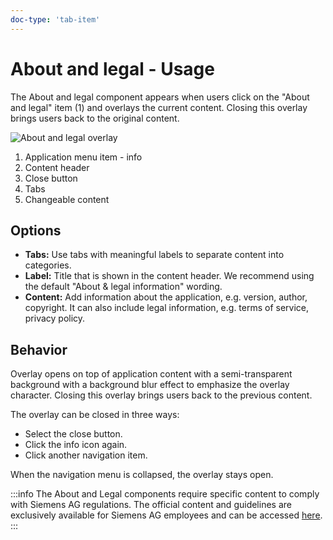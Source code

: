 ```yaml
---
doc-type: 'tab-item'
---
```


# About and legal - Usage

The About and legal component appears when users click on the "About and legal" item (1) and overlays the current content. Closing this overlay brings users back to the original content.

![About and legal overlay](https://www.figma.com/design/wEptRgAezDU1z80Cn3eZ0o/iX-Pattern-Illustrations?type=design&node-id=1029-79866&mode=design&t=Ntzn8IlSOlPey8s5-11)

1. Application menu item - info
2. Content header
3. Close button
4. Tabs
5. Changeable content

## Options

- **Tabs:** Use tabs with meaningful labels to separate content into categories.
- **Label:** Title that is shown in the content header. We recommend using the default "About & legal information" wording.
- **Content:** Add information about the application, e.g. version, author, copyright. It can also include legal information, e.g. terms of service, privacy policy.

## Behavior

Overlay opens on top of application content with a semi-transparent background with a background blur effect to emphasize the overlay character. Closing this overlay brings users back to the previous content.

The overlay can be closed in three ways:

- Select the close button.
- Click the info icon again.
- Click another navigation item.

When the navigation menu is collapsed, the overlay stays open.

:::info
The About and Legal components require specific content to comply with Siemens AG regulations. The official content and guidelines are exclusively available for Siemens AG employees and can be accessed [here](https://code.siemens.com/siemens-ix/ix-brand-theme/-/blob/af74de1ec3c7d9b1fdd6e06e9c0c6eadefaf695b/apps/documentation/src/pages/about-legal-information.md).
:::